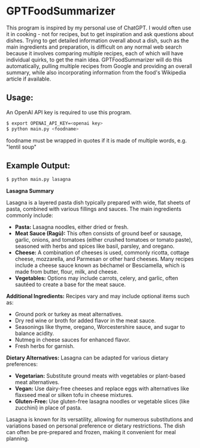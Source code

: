 # GPTFoodSummarizer
This program is inspired by my personal use of ChatGPT. I would often use it in cooking - not for recipes, but to get inspiration and ask questions about dishes. Trying to get detailed information overall about a dish, such as the main ingredients and preparation, is difficult on any normal web search because it involves comparing multiple recipes, each of which will have individual quirks, to get the main idea. GPTFoodSummarizer will do this automatically, pulling multiple recipes from Google and providing an overall summary, while also incorporating information from the food's Wikipedia article if available.

## Usage:
An OpenAI API key is required to use this program.

```bash
$ export OPENAI_API_KEY=<openai key>
$ python main.py <foodname>
```

foodname must be wrapped in quotes if it is made of multiple words, e.g. "lentil soup"

## Example Output:
```bash
$ python main.py lasagna
```

**Lasagna Summary**

Lasagna is a layered pasta dish typically prepared with wide, flat sheets of pasta, combined with various fillings and sauces. The main ingredients commonly include:

- **Pasta:** Lasagna noodles, either dried or fresh.
- **Meat Sauce (Ragù):** This often consists of ground beef or sausage, garlic, onions, and tomatoes (either crushed tomatoes or tomato paste), seasoned with herbs and spices like basil, parsley, and oregano.
- **Cheese:** A combination of cheeses is used, commonly ricotta, cottage cheese, mozzarella, and Parmesan or other hard cheeses. Many recipes include a cheese sauce known as béchamel or Besciamella, which is made from butter, flour, milk, and cheese.
- **Vegetables:** Options may include carrots, celery, and garlic, often sautéed to create a base for the meat sauce.

**Additional Ingredients:** 
Recipes vary and may include optional items such as:
- Ground pork or turkey as meat alternatives.
- Dry red wine or broth for added flavor in the meat sauce.
- Seasonings like thyme, oregano, Worcestershire sauce, and sugar to balance acidity.
- Nutmeg in cheese sauces for enhanced flavor.
- Fresh herbs for garnish.

**Dietary Alternatives:**
Lasagna can be adapted for various dietary preferences:
- **Vegetarian:** Substitute ground meats with vegetables or plant-based meat alternatives. 
- **Vegan:** Use dairy-free cheeses and replace eggs with alternatives like flaxseed meal or silken tofu in cheese mixtures.
- **Gluten-Free:** Use gluten-free lasagna noodles or vegetable slices (like zucchini) in place of pasta.

Lasagna is known for its versatility, allowing for numerous substitutions and variations based on personal preference or dietary restrictions. The dish can often be pre-prepared and frozen, making it convenient for meal planning.
